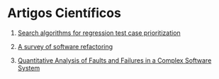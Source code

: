 # Artigos Científicos #

1. [Search algorithms for regression test case prioritization](https://ieeexplore.ieee.org/abstract/document/4123325)

1. [A survey of software refactoring](https://doi.org/10.1109/TSE.2004.1265817)

1. [Quantitative Analysis of Faults and Failures in a Complex Software System](https://doi.org/10.1109/32.879815)

